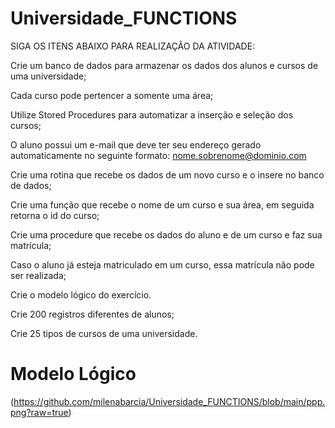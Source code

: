 # Universidade_FUNCTIONS

SIGA OS ITENS ABAIXO PARA REALIZAÇÃO DA ATIVIDADE:

Crie um banco de dados para armazenar os dados dos alunos e cursos de uma universidade;

Cada curso pode pertencer a somente uma área;

Utilize Stored Procedures para automatizar a inserção e seleção dos cursos;

O aluno possui um e-mail que deve ter seu endereço gerado automaticamente no seguinte formato: nome.sobrenome@dominio.com

Crie uma rotina que recebe os dados de um novo curso e o insere no banco de dados;

Crie uma função que recebe o nome de um curso e sua área, em seguida retorna o id do curso;

Crie uma procedure que recebe os dados do aluno e de um curso e faz sua matrícula;

Caso o aluno já esteja matriculado em um curso, essa matrícula não pode ser realizada;

Crie o modelo lógico do exercício.

Crie 200 registros diferentes de alunos;

Crie 25 tipos de cursos de uma universidade.

# Modelo Lógico
(https://github.com/milenabarcia/Universidade_FUNCTIONS/blob/main/ppp.png?raw=true)
